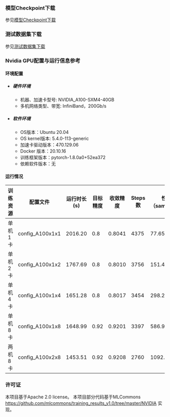 ### 模型Checkpoint下载
参见[模型Checkpoint下载](../README.md#模型checkpoint)


### 测试数据集下载
参见[测试数据集下载](../README.md#测试数据集下载地址)



### Nvidia GPU配置与运行信息参考
#### 环境配置
- ##### 硬件环境
    - 机器、加速卡型号: NVIDIA_A100-SXM4-40GB
    - 多机网络类型、带宽: InfiniBand，200Gb/s
- ##### 软件环境
   - OS版本：Ubuntu 20.04
   - OS kernel版本: 5.4.0-113-generic     
   -  加速卡驱动版本：470.129.06
   - Docker 版本：20.10.16
   - 训练框架版本：pytorch-1.8.0a0+52ea372
   - 依赖软件版本：无

#### 运行情况

| 训练资源 | 配置文件        | 运行时长(s) | 目标精度 | 收敛精度 | Steps数 | 性能（samples/s) |
| -------- | --------------- | ----------- | -------- | -------- | ------- | ---------------- |
| 单机1卡  | config_A100x1x1 | 2016.20     | 0.8      | 0.8041   | 4375    | 77.65            |
| 单机2卡  | config_A100x1x2 | 1767.69     | 0.8      | 0.8010   | 3756    | 151.41           |
| 单机4卡  | config_A100x1x4 | 1651.28     | 0.8      | 0.8017   | 3454    | 298.22           |
| 单机8卡  | config_A100x1x8 | 1648.99     | 0.92     | 0.9201   | 3397    | 586.92           |
| 两机8卡  | config_A100x2x8 | 1453.51     | 0.92     | 0.9208   | 2760    | 1092.23          |

### 许可证

本项目基于Apache 2.0 license。
本项目部分代码基于MLCommons https://github.com/mlcommons/training_results_v1.0/tree/master/NVIDIA 实现。